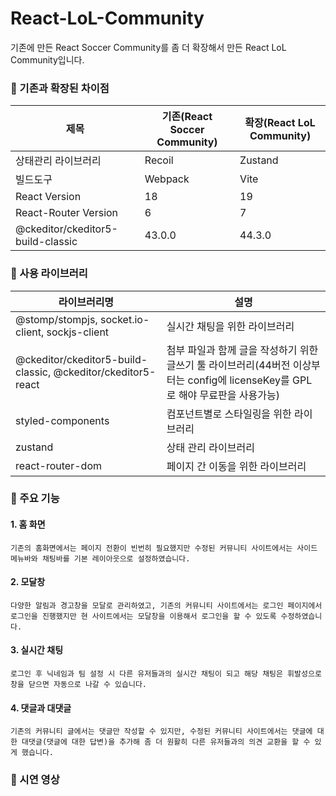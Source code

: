 # React-LoL-Community

기존에 만든 React Soccer Community를 좀 더 확장해서 만든 React LoL Community입니다.

### 📍 기존과 확장된 차이점
|제목|기존(React Soccer Community)|확장(React LoL Community)|
|------|---|---|
|상태관리 라이브러리|Recoil|Zustand|
|빌드도구|Webpack|Vite|
|React Version|18|19|
|React-Router Version|6|7|
|@ckeditor/ckeditor5-build-classic|43.0.0|44.3.0|


### 📍 사용 라이브러리
|라이브러리명|설명|
|------|---|
|@stomp/stompjs, socket.io-client, sockjs-client|실시간 채팅을 위한 라이브러리|
|@ckeditor/ckeditor5-build-classic, @ckeditor/ckeditor5-react|첨부 파일과 함께 글을 작성하기 위한 글쓰기 툴 라이브러리(44버전 이상부터는 config에 licenseKey를 GPL로 해야 무료판을 사용가능)|
|styled-components|컴포넌트별로 스타일링을 위한 라이브러리|
|zustand|상태 관리 라이브러리|
|react-router-dom|페이지 간 이동을 위한 라이브러리|


### 📍 주요 기능
#### 1. 홈 화면
    기존의 홈화면에서는 페이지 전환이 빈번히 필요했지만 수정된 커뮤니티 사이트에서는 사이드 메뉴바와 채팅바를 기본 레이아웃으로 설정하였습니다.
#### 2. 모달창
    다양한 알림과 경고창을 모달로 관리하였고, 기존의 커뮤니티 사이트에서는 로그인 페이지에서 로그인을 진행했지만 현 사이트에서는 모달창을 이용해서 로그인을 할 수 있도록 수정하였습니다.
#### 3. 실시간 채팅
    로그인 후 닉네임과 팀 설정 시 다른 유저들과의 실시간 채팅이 되고 해당 채팅은 휘발성으로 창을 닫으면 자동으로 나갈 수 있습니다.
#### 4. 댓글과 대댓글
    기존의 커뮤니티 글에서는 댓글만 작성할 수 있지만, 수정된 커뮤니티 사이트에서는 댓글에 대한 대댓글(댓글에 대한 답변)을 추가해 좀 더 원활히 다른 유저들과의 의견 교환을 할 수 있게 했습니다.
    

### 📍 시연 영상
